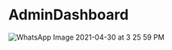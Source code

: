 # AdminDashboard
![WhatsApp Image 2021-04-30 at 3 25 59 PM](https://user-images.githubusercontent.com/75420582/116679730-867fae00-a9c8-11eb-98c2-a8d06433fc4e.jpeg)
